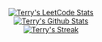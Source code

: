 <p align="center">
  <a href="https://leetcode.com/terry-zo/">
    <img title="Terry's LeetCode Stats" alt="Terry's LeetCode Stats" src="https://leetcard.jacoblin.cool/terry-zo?theme=light&font=Amiri&ext=heatmap" /> 
  </a>
  <br />
  <a href="https://github.com/terry-zo?tab=repositories">
    <img title="Terry's Github Stats" alt="Terry's Github Stats" src="https://github-readme-stats.vercel.app/api?username=terry-zo&show_icons=true&count_private=true&include_all_commits=false&custom_title=GitHub%20Stats" />
  </a>
  <br />
  <a href="https://github.com/terry-zo#">
    <img title="Terry's Github Streak" alt="Terry's Streak" src="https://github-readme-streak-stats.herokuapp.com/?user=terry-zo" />
  </a>
</p>
